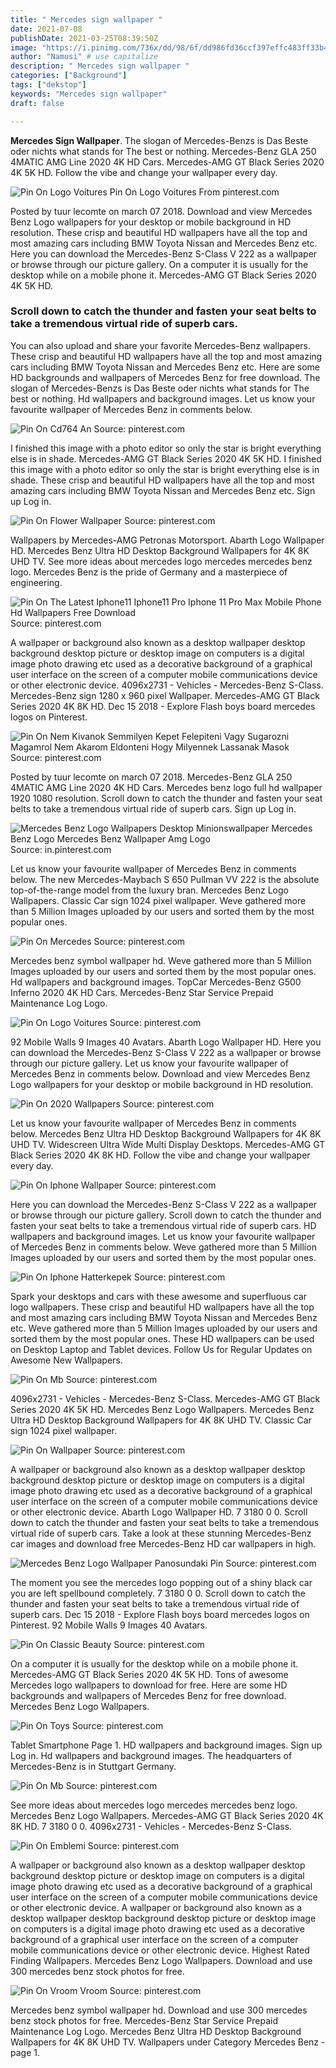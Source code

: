 ```yaml
---
title: " Mercedes sign wallpaper "
date: 2021-07-08
publishDate: 2021-03-25T08:39:50Z
image: "https://i.pinimg.com/736x/dd/98/6f/dd986fd36ccf397effc483ff33b4b4f4.jpg"
author: "Namusi" # use capitalize
description: " Mercedes sign wallpaper "
categories: ["Background"]
tags: ["dekstop"]
keywords: "Mercedes sign wallpaper"
draft: false

---
```



**Mercedes Sign Wallpaper**. The slogan of Mercedes-Benzs is Das Beste oder nichts what stands for The best or nothing. Mercedes-Benz GLA 250 4MATIC AMG Line 2020 4K HD Cars. Mercedes-AMG GT Black Series 2020 4K 5K HD. Follow the vibe and change your wallpaper every day.

![Pin On Logo Voitures](https://i.pinimg.com/originals/43/59/20/435920457c5ac580f30fc327ab1ac127.png "Pin On Logo Voitures")
Pin On Logo Voitures From pinterest.com


Posted by tuur lecomte on march 07 2018. Download and view Mercedes Benz Logo wallpapers for your desktop or mobile background in HD resolution. These crisp and beautiful HD wallpapers have all the top and most amazing cars including BMW Toyota Nissan and Mercedes Benz etc. Here you can download the Mercedes-Benz S-Class V 222 as a wallpaper or browse through our picture gallery. On a computer it is usually for the desktop while on a mobile phone it. Mercedes-AMG GT Black Series 2020 4K 5K HD.

### Scroll down to catch the thunder and fasten your seat belts to take a tremendous virtual ride of superb cars.

You can also upload and share your favorite Mercedes-Benz wallpapers. These crisp and beautiful HD wallpapers have all the top and most amazing cars including BMW Toyota Nissan and Mercedes Benz etc. Here are some HD backgrounds and wallpapers of Mercedes Benz for free download. The slogan of Mercedes-Benzs is Das Beste oder nichts what stands for The best or nothing. Hd wallpapers and background images. Let us know your favourite wallpaper of Mercedes Benz in comments below.


![Pin On Cd764 An](https://i.pinimg.com/736x/4c/07/03/4c07032c1815b3b7d65eb082ca08581c.jpg "Pin On Cd764 An")
Source: pinterest.com

I finished this image with a photo editor so only the star is bright everything else is in shade. Mercedes-AMG GT Black Series 2020 4K 5K HD. I finished this image with a photo editor so only the star is bright everything else is in shade. These crisp and beautiful HD wallpapers have all the top and most amazing cars including BMW Toyota Nissan and Mercedes Benz etc. Sign up Log in.

![Pin On Flower Wallpaper](https://i.pinimg.com/originals/78/b1/51/78b1515a40a40238ba687018ffb86f93.jpg "Pin On Flower Wallpaper")
Source: pinterest.com

Wallpapers by Mercedes-AMG Petronas Motorsport. Abarth Logo Wallpaper HD. Mercedes Benz Ultra HD Desktop Background Wallpapers for 4K 8K UHD TV. See more ideas about mercedes logo mercedes mercedes benz logo. Mercedes Benz is the pride of Germany and a masterpiece of engineering.

![Pin On The Latest Iphone11 Iphone11 Pro Iphone 11 Pro Max Mobile Phone Hd Wallpapers Free Download](https://i.pinimg.com/originals/9f/7c/13/9f7c13efc1a594af18f5953a51ccac6e.png "Pin On The Latest Iphone11 Iphone11 Pro Iphone 11 Pro Max Mobile Phone Hd Wallpapers Free Download")
Source: pinterest.com

A wallpaper or background also known as a desktop wallpaper desktop background desktop picture or desktop image on computers is a digital image photo drawing etc used as a decorative background of a graphical user interface on the screen of a computer mobile communications device or other electronic device. 4096x2731 - Vehicles - Mercedes-Benz S-Class. Mercedes-Benz sign 1280 x 960 pixel Wallpaper. Mercedes-AMG GT Black Series 2020 4K 8K HD. Dec 15 2018 - Explore Flash boys board mercedes logos on Pinterest.

![Pin On Nem Kivanok Semmilyen Kepet Felepiteni Vagy Sugarozni Magamrol Nem Akarom Eldonteni Hogy Milyennek Lassanak Masok](https://i.pinimg.com/474x/0f/fc/78/0ffc78d2962df9b48df1eaae9d0a0abe.jpg "Pin On Nem Kivanok Semmilyen Kepet Felepiteni Vagy Sugarozni Magamrol Nem Akarom Eldonteni Hogy Milyennek Lassanak Masok")
Source: pinterest.com

Posted by tuur lecomte on march 07 2018. Mercedes-Benz GLA 250 4MATIC AMG Line 2020 4K HD Cars. Mercedes benz logo full hd wallpaper 1920 1080 resolution. Scroll down to catch the thunder and fasten your seat belts to take a tremendous virtual ride of superb cars. Sign up Log in.

![Mercedes Benz Logo Wallpapers Desktop Minionswallpaper Mercedes Benz Logo Mercedes Benz Wallpaper Amg Logo](https://i.pinimg.com/originals/5b/ac/4e/5bac4e30d414a7eda8d137af0b1b33d4.jpg "Mercedes Benz Logo Wallpapers Desktop Minionswallpaper Mercedes Benz Logo Mercedes Benz Wallpaper Amg Logo")
Source: in.pinterest.com

Let us know your favourite wallpaper of Mercedes Benz in comments below. The new Mercedes-Maybach S 650 Pullman VV 222 is the absolute top-of-the-range model from the luxury bran. Mercedes Benz Logo Wallpapers. Classic Car sign 1024 pixel wallpaper. Weve gathered more than 5 Million Images uploaded by our users and sorted them by the most popular ones.

![Pin On Mercedes](https://i.pinimg.com/originals/6c/fd/98/6cfd98b1f3dd7491ca6bdcf332c224c8.jpg "Pin On Mercedes")
Source: pinterest.com

Mercedes benz symbol wallpaper hd. Weve gathered more than 5 Million Images uploaded by our users and sorted them by the most popular ones. Hd wallpapers and background images. TopCar Mercedes-Benz G500 Inferno 2020 4K HD Cars. Mercedes-Benz Star Service Prepaid Maintenance Log Logo.

![Pin On Logo Voitures](https://i.pinimg.com/originals/43/59/20/435920457c5ac580f30fc327ab1ac127.png "Pin On Logo Voitures")
Source: pinterest.com

92 Mobile Walls 9 Images 40 Avatars. Abarth Logo Wallpaper HD. Here you can download the Mercedes-Benz S-Class V 222 as a wallpaper or browse through our picture gallery. Let us know your favourite wallpaper of Mercedes Benz in comments below. Download and view Mercedes Benz Logo wallpapers for your desktop or mobile background in HD resolution.

![Pin On 2020 Wallpapers](https://i.pinimg.com/originals/f8/02/66/f80266b4c90725efbbc74341b82481d3.jpg "Pin On 2020 Wallpapers")
Source: pinterest.com

Let us know your favourite wallpaper of Mercedes Benz in comments below. Mercedes Benz Ultra HD Desktop Background Wallpapers for 4K 8K UHD TV. Widescreen Ultra Wide Multi Display Desktops. Mercedes-AMG GT Black Series 2020 4K 8K HD. Follow the vibe and change your wallpaper every day.

![Pin On Iphone Wallpaper](https://i.pinimg.com/736x/b8/b2/a9/b8b2a93dd7d1c20981fd17692ea403a4.jpg "Pin On Iphone Wallpaper")
Source: pinterest.com

Here you can download the Mercedes-Benz S-Class V 222 as a wallpaper or browse through our picture gallery. Scroll down to catch the thunder and fasten your seat belts to take a tremendous virtual ride of superb cars. HD wallpapers and background images. Let us know your favourite wallpaper of Mercedes Benz in comments below. Weve gathered more than 5 Million Images uploaded by our users and sorted them by the most popular ones.

![Pin On Iphone Hatterkepek](https://i.pinimg.com/originals/7f/78/68/7f786840c85766c5aa2ef708dd2cc43c.png "Pin On Iphone Hatterkepek")
Source: pinterest.com

Spark your desktops and cars with these awesome and superfluous car logo wallpapers. These crisp and beautiful HD wallpapers have all the top and most amazing cars including BMW Toyota Nissan and Mercedes Benz etc. Weve gathered more than 5 Million Images uploaded by our users and sorted them by the most popular ones. These HD wallpapers can be used on Desktop Laptop and Tablet devices. Follow Us for Regular Updates on Awesome New Wallpapers.

![Pin On Mb](https://i.pinimg.com/originals/03/5e/03/035e03ab77cf1e50091522836d25da45.jpg "Pin On Mb")
Source: pinterest.com

4096x2731 - Vehicles - Mercedes-Benz S-Class. Mercedes-AMG GT Black Series 2020 4K 5K HD. Mercedes Benz Logo Wallpapers. Mercedes Benz Ultra HD Desktop Background Wallpapers for 4K 8K UHD TV. Classic Car sign 1024 pixel wallpaper.

![Pin On Wallpaper](https://i.pinimg.com/originals/41/69/37/41693710d7a8fa5ffe3399be78c4a5e2.jpg "Pin On Wallpaper")
Source: pinterest.com

A wallpaper or background also known as a desktop wallpaper desktop background desktop picture or desktop image on computers is a digital image photo drawing etc used as a decorative background of a graphical user interface on the screen of a computer mobile communications device or other electronic device. Abarth Logo Wallpaper HD. 7 3180 0 0. Scroll down to catch the thunder and fasten your seat belts to take a tremendous virtual ride of superb cars. Take a look at these stunning Mercedes-Benz car images and download free Mercedes-Benz HD car wallpapers in high.

![Mercedes Benz Logo Wallpaper Panosundaki Pin](https://i.pinimg.com/originals/b5/bc/0d/b5bc0d6f3153a36b2869b194e5a8336e.jpg "Mercedes Benz Logo Wallpaper Panosundaki Pin")
Source: pinterest.com

The moment you see the mercedes logo popping out of a shiny black car you are left spellbound completely. 7 3180 0 0. Scroll down to catch the thunder and fasten your seat belts to take a tremendous virtual ride of superb cars. Dec 15 2018 - Explore Flash boys board mercedes logos on Pinterest. 92 Mobile Walls 9 Images 40 Avatars.

![Pin On Classic Beauty](https://i.pinimg.com/originals/bd/f1/06/bdf106ddc5924bdb14675d72a5562224.jpg "Pin On Classic Beauty")
Source: pinterest.com

On a computer it is usually for the desktop while on a mobile phone it. Mercedes-AMG GT Black Series 2020 4K 5K HD. Tons of awesome Mercedes logo wallpapers to download for free. Here are some HD backgrounds and wallpapers of Mercedes Benz for free download. Mercedes Benz Logo Wallpapers.

![Pin On Toys](https://i.pinimg.com/originals/3c/9d/3a/3c9d3ad513a26041aa66c2a6775fe714.jpg "Pin On Toys")
Source: pinterest.com

Tablet Smartphone Page 1. HD wallpapers and background images. Sign up Log in. Hd wallpapers and background images. The headquarters of Mercedes-Benz is in Stuttgart Germany.

![Pin On Mb](https://i.pinimg.com/originals/76/41/2d/76412d9a8ebebde79f97926d9219c033.jpg "Pin On Mb")
Source: pinterest.com

See more ideas about mercedes logo mercedes mercedes benz logo. Mercedes Benz Logo Wallpapers. Mercedes-AMG GT Black Series 2020 4K 8K HD. 7 3180 0 0. 4096x2731 - Vehicles - Mercedes-Benz S-Class.

![Pin On Emblemi](https://i.pinimg.com/originals/5d/aa/3e/5daa3ec033915b4e9cd2d50a4b483985.gif "Pin On Emblemi")
Source: pinterest.com

A wallpaper or background also known as a desktop wallpaper desktop background desktop picture or desktop image on computers is a digital image photo drawing etc used as a decorative background of a graphical user interface on the screen of a computer mobile communications device or other electronic device. A wallpaper or background also known as a desktop wallpaper desktop background desktop picture or desktop image on computers is a digital image photo drawing etc used as a decorative background of a graphical user interface on the screen of a computer mobile communications device or other electronic device. Highest Rated Finding Wallpapers. Mercedes Benz Logo Wallpapers. Download and use 300 mercedes benz stock photos for free.

![Pin On Vroom Vroom](https://i.pinimg.com/736x/dd/98/6f/dd986fd36ccf397effc483ff33b4b4f4.jpg "Pin On Vroom Vroom")
Source: pinterest.com

Mercedes benz symbol wallpaper hd. Download and use 300 mercedes benz stock photos for free. Mercedes-Benz Star Service Prepaid Maintenance Log Logo. Mercedes Benz Ultra HD Desktop Background Wallpapers for 4K 8K UHD TV. Wallpapers under Category Mercedes Benz - page 1.

